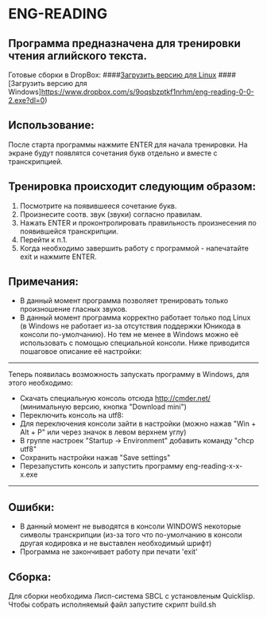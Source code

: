 ﻿ENG-READING
===========
Программа предназначена для тренировки чтения аглийского текста.
-------------------

Готовые сборки в DropBox:
 ####[Загрузить версию для Linux](https://www.dropbox.com/s/wu65bj16fvdkjnd/eng-reading-0-0-1.elf?dl=0)
 ####[Загрузить версию для Windows]https://www.dropbox.com/s/9oqsbzptkf1nrhm/eng-reading-0-0-2.exe?dl=0)

Использование:
-------------------
После старта программы нажмите ENTER для начала тренировки.
На экране будут появлятся сочетания букв отдельно и вместе с транскрипцией.

Тренировка происходит следующим образом:
-------------------------------------------
1. Посмотрите на появившееся сочетание букв.
2. Произнесите соотв. звук (звуки) согласно правилам.
3. Нажать ENTER и проконтролировать правильность произнесения по появившейся транскрипции.
4. Перейти к п.1.
5. Когда необходимо завершить работу с программой - напечатайте exit и нажмите ENTER.

Примечания:
---------------
 - В данный момент программа позволяет тренировать только произношение гласных звуков.
 - В данный момент программа корректно работает только под Linux (в Windows не работает из-за отсутствия поддержки Юникода в консоли по-умолчанию). Но тем не менее в Windows можно её использовать с помощью специальной консоли. Ниже приводится пошаговое описание её настройки:

-------------------------

Теперь появилась возможность запускать программу в Windows, для этого необходимо:
- Скачать специальную консоль отсюда http://cmder.net/ (минимальную версию, кнопка "Download mini")
- Переключить консоль на utf8:
- Для переключения консоли зайти в настройки (можно нажав "Win + Alt + P" или через значок в левом верхнем углу)
- В группе настроек "Startup -> Environment" добавить команду "chcp utf8"
- Сохранить настройки нажав "Save settings"
- Перезапустить консоль и запустить программу eng-reading-x-x-x.exe

--------------------------


Ошибки:
----------------
 - В данный момент не выводятся в консоли WINDOWS некоторые символы транскрипции (из-за того что по-умолчанию в консоли другая кодировка и не выставлен необходимый шрифт)
 - Программа не закончивает работу при печати 'exit'

Сборка:
-------
Для сборки необходима Лисп-система SBCL с установленым Quicklisp.
Чтобы собрать исполняемый файл запустите скрипт build.sh

